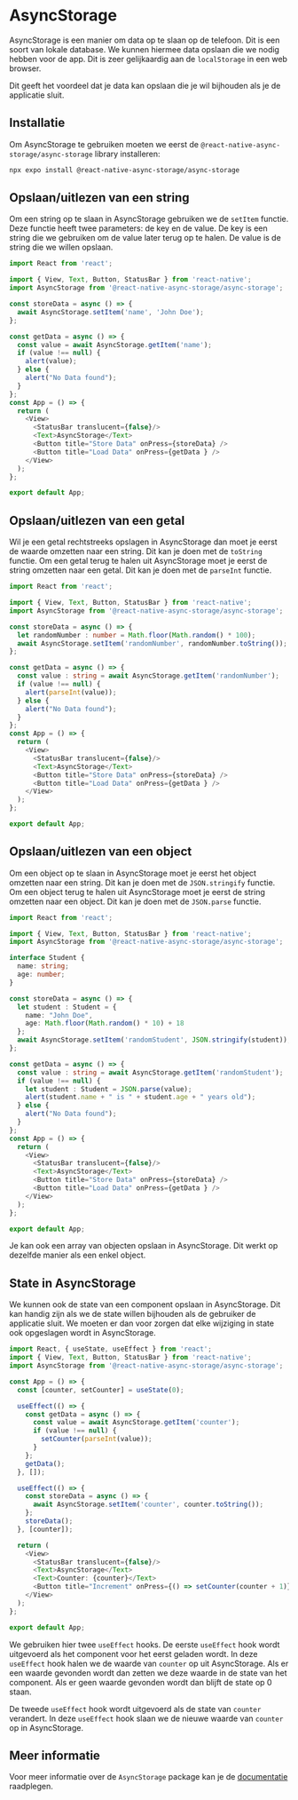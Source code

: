 # AsyncStorage

AsyncStorage is een manier om data op te slaan op de telefoon. Dit is een soort van lokale database. We kunnen hiermee data opslaan die we nodig hebben voor de app. Dit is zeer gelijkaardig aan de `localStorage` in een web browser.

Dit geeft het voordeel dat je data kan opslaan die je wil bijhouden als je de applicatie sluit.

## Installatie

Om AsyncStorage te gebruiken moeten we eerst de `@react-native-async-storage/async-storage` library installeren:

```bash
npx expo install @react-native-async-storage/async-storage
```

## Opslaan/uitlezen van een string

Om een string op te slaan in AsyncStorage gebruiken we de `setItem` functie. Deze functie heeft twee parameters: de key en de value. De key is een string die we gebruiken om de value later terug op te halen. De value is de string die we willen opslaan.

```typescript expo={"dependencies":"@react-native-async-storage/async-storage"}
import React from 'react';

import { View, Text, Button, StatusBar } from 'react-native';
import AsyncStorage from '@react-native-async-storage/async-storage';

const storeData = async () => {
  await AsyncStorage.setItem('name', 'John Doe');
};

const getData = async () => {
  const value = await AsyncStorage.getItem('name');
  if (value !== null) {
    alert(value);
  } else {
    alert("No Data found");
  }
};
const App = () => {
  return (
    <View>
      <StatusBar translucent={false}/>
      <Text>AsyncStorage</Text>
      <Button title="Store Data" onPress={storeData} />
      <Button title="Load Data" onPress={getData } />
    </View>
  );
};

export default App;
```

## Opslaan/uitlezen van een getal

Wil je een getal rechtstreeks opslagen in AsyncStorage dan moet je eerst de waarde omzetten naar een string. Dit kan je doen met de `toString` functie. Om een getal terug te halen uit AsyncStorage moet je eerst de string omzetten naar een getal. Dit kan je doen met de `parseInt` functie.

```typescript expo={"dependencies":"@react-native-async-storage/async-storage"}
import React from 'react';

import { View, Text, Button, StatusBar } from 'react-native';
import AsyncStorage from '@react-native-async-storage/async-storage';

const storeData = async () => {
  let randomNumber : number = Math.floor(Math.random() * 100);
  await AsyncStorage.setItem('randomNumber', randomNumber.toString());
};

const getData = async () => {
  const value : string = await AsyncStorage.getItem('randomNumber');
  if (value !== null) {
    alert(parseInt(value));
  } else {
    alert("No Data found");
  }
};
const App = () => {
  return (
    <View>
      <StatusBar translucent={false}/>
      <Text>AsyncStorage</Text>
      <Button title="Store Data" onPress={storeData} />
      <Button title="Load Data" onPress={getData } />
    </View>
  );
};

export default App;
```

## Opslaan/uitlezen van een object

Om een object op te slaan in AsyncStorage moet je eerst het object omzetten naar een string. Dit kan je doen met de `JSON.stringify` functie. Om een object terug te halen uit AsyncStorage moet je eerst de string omzetten naar een object. Dit kan je doen met de `JSON.parse` functie.

```typescript expo={"dependencies":"@react-native-async-storage/async-storage"}
import React from 'react';

import { View, Text, Button, StatusBar } from 'react-native';
import AsyncStorage from '@react-native-async-storage/async-storage';

interface Student {
  name: string;
  age: number;
}

const storeData = async () => {
  let student : Student = {
    name: "John Doe",
    age: Math.floor(Math.random() * 10) + 18
  };
  await AsyncStorage.setItem('randomStudent', JSON.stringify(student));
};

const getData = async () => {
  const value : string = await AsyncStorage.getItem('randomStudent');
  if (value !== null) {
    let student : Student = JSON.parse(value);
    alert(student.name + " is " + student.age + " years old");
  } else {
    alert("No Data found");
  }
};
const App = () => {
  return (
    <View>
      <StatusBar translucent={false}/>
      <Text>AsyncStorage</Text>
      <Button title="Store Data" onPress={storeData} />
      <Button title="Load Data" onPress={getData } />
    </View>
  );
};

export default App;
```

Je kan ook een array van objecten opslaan in AsyncStorage. Dit werkt op dezelfde manier als een enkel object.

## State in AsyncStorage

We kunnen ook de state van een component opslaan in AsyncStorage. Dit kan handig zijn als we de state willen bijhouden als de gebruiker de applicatie sluit. We moeten er dan voor zorgen dat elke wijziging in state ook opgeslagen wordt in AsyncStorage.

```typescript expo={"dependencies":"@react-native-async-storage/async-storage"}
import React, { useState, useEffect } from 'react';
import { View, Text, Button, StatusBar } from 'react-native';
import AsyncStorage from '@react-native-async-storage/async-storage';

const App = () => {
  const [counter, setCounter] = useState(0);

  useEffect(() => {
    const getData = async () => {
      const value = await AsyncStorage.getItem('counter');
      if (value !== null) {
        setCounter(parseInt(value));
      }
    };
    getData();
  }, []);

  useEffect(() => {
    const storeData = async () => {
      await AsyncStorage.setItem('counter', counter.toString());
    };
    storeData();
  }, [counter]);

  return (
    <View>
      <StatusBar translucent={false}/>
      <Text>AsyncStorage</Text>
      <Text>Counter: {counter}</Text>
      <Button title="Increment" onPress={() => setCounter(counter + 1)} />
    </View>
  );
};

export default App;
```

We gebruiken hier twee `useEffect` hooks. De eerste `useEffect` hook wordt uitgevoerd als het component voor het eerst geladen wordt. In deze `useEffect` hook halen we de waarde van `counter` op uit AsyncStorage. Als er een waarde gevonden wordt dan zetten we deze waarde in de state van het component. Als er geen waarde gevonden wordt dan blijft de state op 0 staan.

De tweede `useEffect` hook wordt uitgevoerd als de state van `counter` verandert. In deze `useEffect` hook slaan we de nieuwe waarde van `counter` op in AsyncStorage. 

## Meer informatie

Voor meer informatie over de `AsyncStorage` package kan je de [documentatie](https://reactnative.dev/docs/asyncstorage) raadplegen.